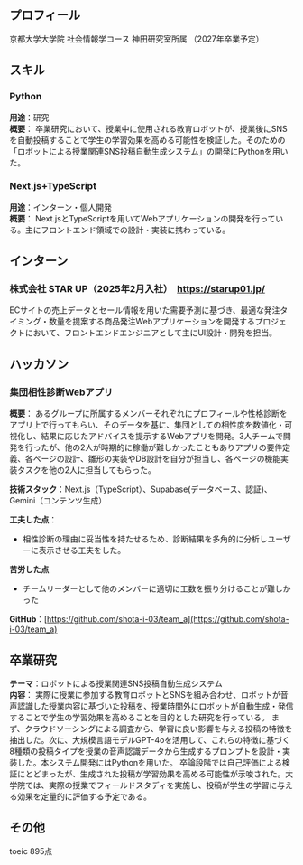 ## プロフィール
京都大学大学院 社会情報学コース
神田研究室所属
（2027年卒業予定）

##  スキル

###  Python
**用途**：研究  
**概要**：  卒業研究において、授業中に使用される教育ロボットが、授業後にSNSを自動投稿することで学生の学習効果を高める可能性を検証した。そのための「ロボットによる授業関連SNS投稿自動生成システム」の開発にPythonを用いた。

###  Next.js+TypeScript
**用途**：インターン・個人開発  
**概要**：  Next.jsとTypeScriptを用いてWebアプリケーションの開発を行っている。主にフロントエンド領域での設計・実装に携わっている。



## インターン

### 株式会社 STAR UP（2025年2月入社）　https://starup01.jp/
ECサイトの売上データとセール情報を用いた需要予測に基づき、最適な発注タイミング・数量を提案する商品発注Webアプリケーションを開発するプロジェクトにおいて、フロントエンドエンジニアとして主にUI設計・開発を担当。  




## ハッカソン

### 集団相性診断Webアプリ
**概要**：  あるグループに所属するメンバーそれぞれにプロフィールや性格診断をアプリ上で行ってもらい、そのデータを基に、集団としての相性度を数値化・可視化し、結果に応じたアドバイスを提示するWebアプリを開発。3人チームで開発を行ったが、他の2人が時期的に稼働が難しかったこともありアプリの要件定義、各ページの設計、雛形の実装やDB設計を自分が担当し、各ページの機能実装タスクを他の2人に担当してもらった。

**技術スタック**：Next.js（TypeScript）、Supabase(データベース、認証)、Gemini（コンテンツ生成）

**工夫した点**：  
- 相性診断の理由に妥当性を持たせるため、診断結果を多角的に分析しユーザーに表示させる工夫をした。

**苦労した点**
- チームリーダーとして他のメンバーに適切に工数を振り分けることが難しかった

**GitHub**：[https://github.com/shota-i-03/team_a](https://github.com/shota-i-03/team_a)



## 卒業研究

**テーマ**：ロボットによる授業関連SNS投稿自動生成システム  
**内容**：  実際に授業に参加する教育ロボットとSNSを組み合わせ、ロボットが音声認識した授業内容に基づいた投稿を、授業時間外にロボットが自動生成・発信することで学生の学習効果を高めることを目的とした研究を行っている。
まず、クラウドソーシングによる調査から、学習に良い影響を与える投稿の特徴を抽出した。次に、大規模言語モデルGPT-4oを活用して、これらの特徴に基づく8種類の投稿タイプを授業の音声認識データから生成するプロンプトを設計・実装した。本システム開発にはPythonを用いた。
卒論段階では自己評価による検証にとどまったが、生成された投稿が学習効果を高める可能性が示唆された。大学院では、実際の授業でフィールドスタディを実施し、投稿が学生の学習に与える効果を定量的に評価する予定である。

##  その他
toeic 895点

